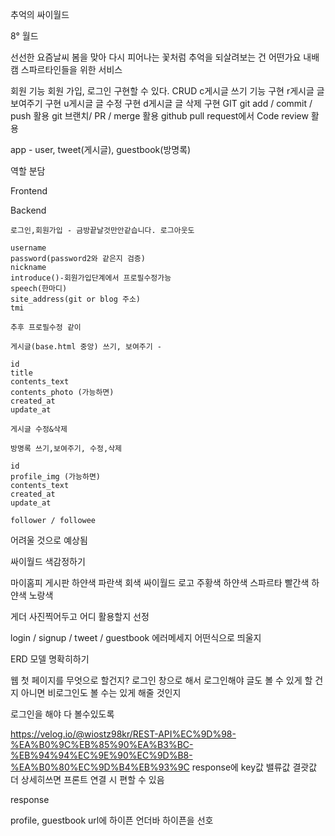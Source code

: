 추억의 싸이월드

8° 월드

선선한 요즘날씨 봄을 맞아 다시 피어나는 꽃처럼 추억을 되살려보는 건 어떤가요
    내배캠 스파르타인들을 위한 서비스

회원 기능
회원 가입, 로그인 구현할 수 있다.
CRUD
c게시글 쓰기 기능 구현
r게시글 글 보여주기 구현
u게시글 글 수정 구현
d게시글 글 삭제 구현
GIT
git add / commit / push 활용
git 브랜치/ PR / merge 활용
github pull request에서 Code review 활용

app - user, tweet(게시글), guestbook(방명록)

역할 분담

Frontend

Backend

    로그인,회원가입 - 금방끝날것만안같습니다. 로그아웃도

    username
    password(password2와 같은지 검증)
    nickname
    introduce()-회원가입단계에서 프로필수정가능
    speech(한마디)
    site_address(git or blog 주소)
    tmi

    추후 프로필수정 같이

    게시글(base.html 중앙) 쓰기, 보여주기 -

    id
    title
    contents_text
    contents_photo (가능하면)
    created_at
    update_at

    게시글 수정&삭제

    방명록 쓰기,보여주기, 수정,삭제

    id
    profile_img (가능하면)
    contents_text
    created_at
    update_at

    follower / followee

어려울 것으로 예상됨

싸이월드 색감정하기

마이홈피 게시판 하얀색 파란색 회색
싸이월드 로고 주황색 하얀색
스파르타 빨간색 하얀색 노랑색

게더 사진찍어두고 어디 활용할지 선정

login / signup / tweet / guestbook 에러메세지 어떤식으로 띄울지

ERD 모델 명확히하기

웹 첫 페이지를 무엇으로 할건지? 로그인 창으로 해서 로그인해야 글도 볼 수 있게 할 건지 아니면 비로그인도 볼 수는 있게 해줄 것인지

로그인을 해야 다 볼수있도록

https://velog.io/@wiostz98kr/REST-API%EC%9D%98-%EA%B0%9C%EB%85%90%EA%B3%BC-%EB%94%94%EC%9E%90%EC%9D%B8-%EA%B0%80%EC%9D%B4%EB%93%9C
response에
key값 밸류값
결괏값 더 상세히쓰면
프론트 연결 시 편할 수 있음

response

profile, guestbook
url에 하이픈 언더바 하이픈을 선호
